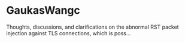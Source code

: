 # GaukasWangc
Thoughts, discussions, and clarifications on the abnormal RST packet injection against TLS connections, which is poss…
